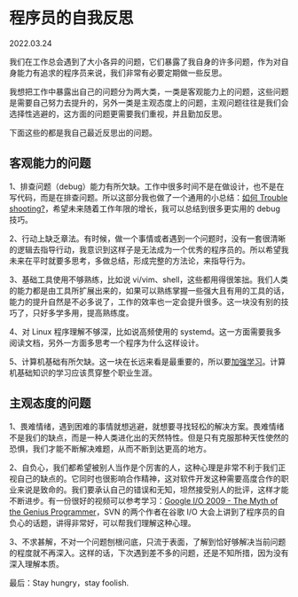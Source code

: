 # 程序员的自我反思

2022.03.24

我们在工作总会遇到了大小各异的问题，它们暴露了我自身的许多问题，作为对自身能力有追求的程序员来说，我们非常有必要定期做一些反思。

我想把工作中暴露出自己的问题分为两大类，一类是客观能力上的问题，这些问题是需要自己努力去提升的，另外一类是主观态度上的问题，主观问题往往是我们会选择性逃避的，这方面的问题更需要我们重视，并且勤加反思。

下面这些的都是我自己最近反思出的问题。

## 客观能力的问题

1、排查问题（debug）能力有所欠缺。工作中很多时间不是在做设计，也不是在写代码，而是在排查问题。所以这部分我也做了一个通用的小总结：[如何 Trouble shooting?](如何TroubleShooting？.md)，希望未来随着工作年限的增长，我可以总结到很多更实用的 debug 技巧。

2、行动上缺乏章法。有时候，做一个事情或者遇到一个问题时，没有一套很清晰的逻辑去指导行动，我意识到这样子是无法成为一个优秀的程序员的。所以希望我未来在平时就要多思考，多做总结，形成完整的方法论，来指导行为。

3、基础工具使用不够熟练，比如说 vi/vim、shell，这些都用得很笨拙。我们人类的能力都是由工具所扩展出来的，如果可以熟练掌握一些强大且有用的工具的话，能力的提升自然是不必多说了，工作的效率也一定会提升很多。这一块没有别的技巧了，只好多学多用，提高熟练度。

4、对 Linux 程序理解不够深，比如说高频使用的 systemd。这一方面需要我多阅读文档，另外一方面多思考一个程序为什么这样设计。

5、计算机基础有所欠缺。这一块在长远来看是最重要的，所以要[加强学习](https://github.com/jacksonwuu/self-taught-cs)。计算机基础知识的学习应该贯穿整个职业生涯。

## 主观态度的问题

1、畏难情绪，遇到困难的事情就想逃避，就想要寻找轻松的解决方案。畏难情绪不是我们的缺点，而是一种人类进化出的天然特性。但是只有克服那种天性使然的恐惧，我们才能不断解决难题，从而不断到达更高的地方。

2、自负心，我们都希望被别人当作是个厉害的人，这种心理是非常不利于我们正视自己的缺点的。它同时也很影响合作精神，这对软件开发这种需要高度合作的职业来说是致命的。我们要承认自己的错误和无知，坦然接受别人的批评，这样才能不断进步。有一份很好的视频可以参考学习：[Google I/O 2009 - The Myth of the Genius Programmer](https://www.youtube.com/watch?v=0SARbwvhupQ&t=2649s)，SVN 的两个作者在谷歌 I/O 大会上讲到了程序员的自负心的话题，讲得非常好，可以帮我们理解这种心理。

3、不求甚解，不对一个问题刨根问底，只流于表面，了解到恰好够解决当前问题的程度就不再深入。这样的话，下次遇到差不多的问题，还是不知所措，因为没有深入理解本质。

最后：Stay hungry，stay foolish.
